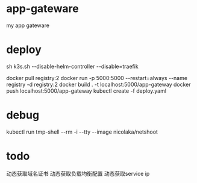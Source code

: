 # app-gateware
my app gateware


# deploy
sh k3s.sh --disable-helm-controller --disable=traefik

docker pull registry:2
docker run -p 5000:5000 --restart=always --name registry -d registry:2
docker build . -t localhost:5000/app-gateway
docker push localhost:5000/app-gateway
kubectl create -f deploy.yaml


# debug
kubectl run tmp-shell --rm -i --tty --image nicolaka/netshoot


# todo
动态获取域名证书
动态获取负载均衡配置
动态获取service ip
